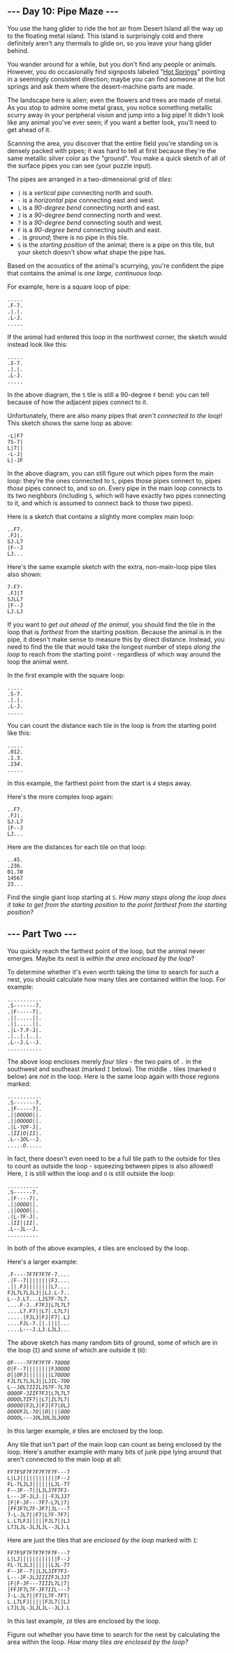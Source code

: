 <h2>--- Day 10: Pipe Maze ---</h2><p>You use the hang glider to ride the hot air from Desert Island all the way up to the floating metal island. This island is surprisingly cold and there definitely aren't any thermals to glide on, so you leave your hang glider behind.</p>
<p>You wander around for a while, but you don't find any people or animals. However, you do occasionally find signposts labeled "<a target="_blank" href="https://en.wikipedia.org/wiki/Hot_spring">Hot Springs</a>" pointing in a seemingly consistent direction; maybe you can find someone at the hot springs and ask them where the desert-machine parts are made.</p>
<p>The landscape here is alien; even the flowers and trees are made of metal. As you stop to admire some metal grass, you notice something metallic scurry away in your peripheral vision and jump into a big pipe! It didn't look like any animal you've ever seen; if you want a better look, you'll need to get ahead of it.</p>
<p>Scanning the area, you discover that the entire field you're standing on is <span title="Manufactured by Hamilton and Hilbert Pipe Company">densely packed with pipes</span>; it was hard to tell at first because they're the same metallic silver color as the "ground". You make a quick sketch of all of the surface pipes you can see (your puzzle input).</p>
<p>The pipes are arranged in a two-dimensional grid of <em>tiles</em>:</p>
<ul>
<li><code>|</code> is a <em>vertical pipe</em> connecting north and south.</li>
<li><code>-</code> is a <em>horizontal pipe</em> connecting east and west.</li>
<li><code>L</code> is a <em>90-degree bend</em> connecting north and east.</li>
<li><code>J</code> is a <em>90-degree bend</em> connecting north and west.</li>
<li><code>7</code> is a <em>90-degree bend</em> connecting south and west.</li>
<li><code>F</code> is a <em>90-degree bend</em> connecting south and east.</li>
<li><code>.</code> is <em>ground</em>; there is no pipe in this tile.</li>
<li><code>S</code> is the <em>starting position</em> of the animal; there is a pipe on this tile, but your sketch doesn't show what shape the pipe has.</li>
</ul>
<p>Based on the acoustics of the animal's scurrying, you're confident the pipe that contains the animal is <em>one large, continuous loop</em>.</p>
<p>For example, here is a square loop of pipe:</p>
<pre><code>.....
.F-7.
.|.|.
.L-J.
.....
</code></pre>
<p>If the animal had entered this loop in the northwest corner, the sketch would instead look like this:</p>
<pre><code>.....
.<em>S</em>-7.
.|.|.
.L-J.
.....
</code></pre>
<p>In the above diagram, the <code>S</code> tile is still a 90-degree <code>F</code> bend: you can tell because of how the adjacent pipes connect to it.</p>
<p>Unfortunately, there are also many pipes that <em>aren't connected to the loop</em>! This sketch shows the same loop as above:</p>
<pre><code>-L|F7
7S-7|
L|7||
-L-J|
L|-JF
</code></pre>
<p>In the above diagram, you can still figure out which pipes form the main loop: they're the ones connected to <code>S</code>, pipes those pipes connect to, pipes <em>those</em> pipes connect to, and so on. Every pipe in the main loop connects to its two neighbors (including <code>S</code>, which will have exactly two pipes connecting to it, and which is assumed to connect back to those two pipes).</p>
<p>Here is a sketch that contains a slightly more complex main loop:</p>
<pre><code>..F7.
.FJ|.
SJ.L7
|F--J
LJ...
</code></pre>
<p>Here's the same example sketch with the extra, non-main-loop pipe tiles also shown:</p>
<pre><code>7-F7-
.FJ|7
SJLL7
|F--J
LJ.LJ
</code></pre>
<p>If you want to <em>get out ahead of the animal</em>, you should find the tile in the loop that is <em>farthest</em> from the starting position. Because the animal is in the pipe, it doesn't make sense to measure this by direct distance. Instead, you need to find the tile that would take the longest number of steps <em>along the loop</em> to reach from the starting point - regardless of which way around the loop the animal went.</p>
<p>In the first example with the square loop:</p>
<pre><code>.....
.S-7.
.|.|.
.L-J.
.....
</code></pre>
<p>You can count the distance each tile in the loop is from the starting point like this:</p>
<pre><code>.....
.012.
.1.3.
.23<em>4</em>.
.....
</code></pre>
<p>In this example, the farthest point from the start is <code><em>4</em></code> steps away.</p>
<p>Here's the more complex loop again:</p>
<pre><code>..F7.
.FJ|.
SJ.L7
|F--J
LJ...
</code></pre>
<p>Here are the distances for each tile on that loop:</p>
<pre><code>..45.
.236.
01.7<em>8</em>
14567
23...
</code></pre>
<p>Find the single giant loop starting at <code>S</code>. <em>How many steps along the loop does it take to get from the starting position to the point farthest from the starting position?</em></p>

<h2 id="part2">--- Part Two ---</h2><p>You quickly reach the farthest point of the loop, but the animal never emerges. Maybe its nest is <em>within the area enclosed by the loop</em>?</p>
<p>To determine whether it's even worth taking the time to search for such a nest, you should calculate how many tiles are contained within the loop. For example:</p>
<pre><code>...........
.S-------7.
.|F-----7|.
.||.....||.
.||.....||.
.|L-7.F-J|.
.|..|.|..|.
.L--J.L--J.
...........
</code></pre>
<p>The above loop encloses merely <em>four tiles</em> - the two pairs of <code>.</code> in the southwest and southeast (marked <code>I</code> below). The middle <code>.</code> tiles (marked <code>O</code> below) are <em>not</em> in the loop. Here is the same loop again with those regions marked:</p>
<pre><code>...........
.S-------7.
.|F-----7|.
.||<em>OOOOO</em>||.
.||<em>OOOOO</em>||.
.|L-7<em>O</em>F-J|.
.|<em>II</em>|<em>O</em>|<em>II</em>|.
.L--J<em>O</em>L--J.
.....<em>O</em>.....
</code></pre>
<p>In fact, there doesn't even need to be a full tile path to the outside for tiles to count as outside the loop - squeezing between pipes is also allowed! Here, <code>I</code> is still within the loop and <code>O</code> is still outside the loop:</p>
<pre><code>..........
.S------7.
.|F----7|.
.||<em>OOOO</em>||.
.||<em>OOOO</em>||.
.|L-7F-J|.
.|<em>II</em>||<em>II</em>|.
.L--JL--J.
..........
</code></pre>
<p>In both of the above examples, <code><em>4</em></code> tiles are enclosed by the loop.</p>
<p>Here's a larger example:</p>
<pre><code>.F----7F7F7F7F-7....
.|F--7||||||||FJ....
.||.FJ||||||||L7....
FJL7L7LJLJ||LJ.L-7..
L--J.L7...LJS7F-7L7.
....F-J..F7FJ|L7L7L7
....L7.F7||L7|.L7L7|
.....|FJLJ|FJ|F7|.LJ
....FJL-7.||.||||...
....L---J.LJ.LJLJ...
</code></pre>
<p>The above sketch has many random bits of ground, some of which are in the loop (<code>I</code>) and some of which are outside it (<code>O</code>):</p>
<pre><code><em>O</em>F----7F7F7F7F-7<em>OOOO</em>
<em>O</em>|F--7||||||||FJ<em>OOOO</em>
<em>O</em>||<em>O</em>FJ||||||||L7<em>OOOO</em>
FJL7L7LJLJ||LJ<em>I</em>L-7<em>OO</em>
L--J<em>O</em>L7<em>III</em>LJS7F-7L7<em>O</em>
<em>OOOO</em>F-J<em>II</em>F7FJ|L7L7L7
<em>OOOO</em>L7<em>I</em>F7||L7|<em>I</em>L7L7|
<em>OOOOO</em>|FJLJ|FJ|F7|<em>O</em>LJ
<em>OOOO</em>FJL-7<em>O</em>||<em>O</em>||||<em>OOO</em>
<em>OOOO</em>L---J<em>O</em>LJ<em>O</em>LJLJ<em>OOO</em>
</code></pre>
<p>In this larger example, <code><em>8</em></code> tiles are enclosed by the loop.</p>
<p>Any tile that isn't part of the main loop can count as being enclosed by the loop. Here's another example with many bits of junk pipe lying around that aren't connected to the main loop at all:</p>
<pre><code>FF7FSF7F7F7F7F7F---7
L|LJ||||||||||||F--J
FL-7LJLJ||||||LJL-77
F--JF--7||LJLJ7F7FJ-
L---JF-JLJ.||-FJLJJ7
|F|F-JF---7F7-L7L|7|
|FFJF7L7F-JF7|JL---7
7-L-JL7||F7|L7F-7F7|
L.L7LFJ|||||FJL7||LJ
L7JLJL-JLJLJL--JLJ.L
</code></pre>
<p>Here are just the tiles that are <em>enclosed by the loop</em> marked with <code>I</code>:</p>
<pre><code>FF7FSF7F7F7F7F7F---7
L|LJ||||||||||||F--J
FL-7LJLJ||||||LJL-77
F--JF--7||LJLJ<em>I</em>F7FJ-
L---JF-JLJ<em>IIII</em>FJLJJ7
|F|F-JF---7<em>III</em>L7L|7|
|FFJF7L7F-JF7<em>II</em>L---7
7-L-JL7||F7|L7F-7F7|
L.L7LFJ|||||FJL7||LJ
L7JLJL-JLJLJL--JLJ.L
</code></pre>
<p>In this last example, <code><em>10</em></code> tiles are enclosed by the loop.</p>
<p>Figure out whether you have time to search for the nest by calculating the area within the loop. <em>How many tiles are enclosed by the loop?</em></p>
